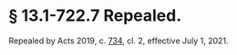 # § 13.1-722.7 Repealed.

<p>Repealed by Acts 2019, c. <a href='http://lis.virginia.gov/cgi-bin/legp604.exe?191+ful+CHAP0734'>734</a>, cl. 2, effective July 1, 2021.</p><p></p>